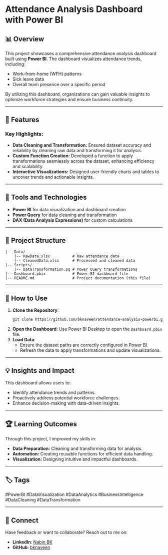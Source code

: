 # Attendance Analysis Dashboard with Power BI

## 📊 Overview
This project showcases a comprehensive attendance analysis dashboard built using **Power BI**. The dashboard visualizes attendance trends, including:
- Work-from-home (WFH) patterns
- Sick leave data
- Overall team presence over a specific period

By utilizing this dashboard, organizations can gain valuable insights to optimize workforce strategies and ensure business continuity.

---

## 🚀 Features
### Key Highlights:
- **Data Cleaning and Transformation:** Ensured dataset accuracy and reliability by cleaning raw data and transforming it for analysis.
- **Custom Function Creation:** Developed a function to apply transformations seamlessly across the dataset, enhancing efficiency and scalability.
- **Interactive Visualizations:** Designed user-friendly charts and tables to uncover trends and actionable insights.

---

## 🔧 Tools and Technologies
- **Power BI** for data visualization and dashboard creation
- **Power Query** for data cleaning and transformation
- **DAX (Data Analysis Expressions)** for custom calculations

---

## 📂 Project Structure
```
|-- Data/
    |-- RawData.xlsx          # Raw attendance data
    |-- CleanedData.xlsx      # Processed and cleaned data
|-- Scripts/
    |-- DataTransformation.pq # Power Query transformations
|-- Dashboard.pbix            # Power BI dashboard file
|-- README.md                 # Project documentation (this file)
```

---

## 📖 How to Use
1. **Clone the Repository**:
   ```bash
   git clone https://github.com/bknaveen/attendance-analysis-powerbi.git
   ```
2. **Open the Dashboard**:
   Use Power BI Desktop to open the `Dashboard.pbix` file.
3. **Load Data**:
   - Ensure the dataset paths are correctly configured in Power BI.
   - Refresh the data to apply transformations and update visualizations.

---

## 💡 Insights and Impact
This dashboard allows users to:
- Identify attendance trends and patterns.
- Proactively address potential workforce challenges.
- Enhance decision-making with data-driven insights.

---

## 🏆 Learning Outcomes
Through this project, I improved my skills in:
- **Data Preparation:** Cleaning and transforming data for analysis.
- **Automation:** Creating reusable functions for efficient data handling.
- **Visualization:** Designing intuitive and impactful dashboards.

---

## 🏷️ Tags
#PowerBI #DataVisualization #DataAnalytics #BusinessIntelligence #DataCleaning #DataTransformation

---

## 🤝 Connect
Have feedback or want to collaborate? Reach out to me on:
- **LinkedIn**: [Nabin BK]([https://www.linkedin.com/in/nabin-bk/](https://www.linkedin.com/in/nabin-bk-0101681a7/))
- **GitHub**: [bknaveen](https://github.com/bknaveen)
